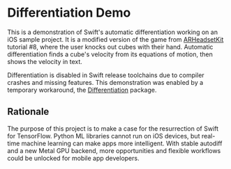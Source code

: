 # Differentiation Demo

This is a demonstration of Swift's automatic differentiation working on an iOS sample project. It is a modified version of the game from [ARHeadsetKit](https://github.com/philipturner/ARHeadsetKit) tutorial #8, where the user knocks out cubes with their hand. Automatic differentiation finds a cube's velocity from its equations of motion, then shows the velocity in text.

Differentiation is disabled in Swift release toolchains due to compiler crashes and missing features. This demonstration was enabled by a temporary workaround, the [Differentiation](https://github.com/philipturner/Differentiation) package.

## Rationale

The purpose of this project is to make a case for the resurrection of Swift for TensorFlow. Python ML libraries cannot run on iOS devices, but real-time machine learning can make apps more intelligent. With stable autodiff and a new Metal GPU backend, more opportunities and flexible workflows could be unlocked for mobile app developers.
